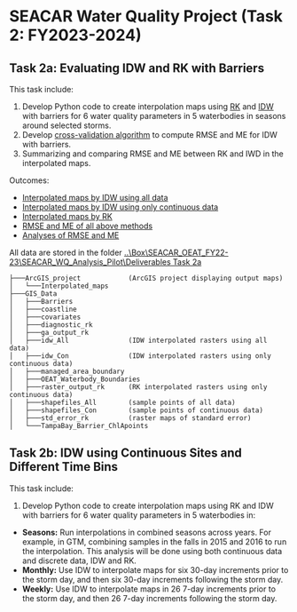# SEACAR Water Quality Project (Task 2: FY2023-2024)

## Task 2a: Evaluating IDW and RK with Barriers

This task include:
1.	Develop Python code to create interpolation maps using [RK](https://github.com/qiang-yi/SEACAR_WQ_Task2/blob/master/RK.ipynb) and [IDW](https://github.com/qiang-yi/SEACAR_WQ_Task2/blob/master/RK.ipynb) with barriers for 6 water quality parameters in 5 waterbodies in seasons around selected storms.
2.	Develop [cross-validation algorithm](https://github.com/qiang-yi/SEACAR_WQ_Task2/blob/master/IDW_Analysis.ipynb) to compute RMSE and ME for IDW with barriers.
4.	Summarizing and comparing RMSE and ME between RK and IWD in the interpolated maps.

Outcomes:
-	[Interpolated maps by IDW using all data](https://usf.box.com/s/arxm9dm0d7mibw3vsiyob9bxvet35ght)
-	[Interpolated maps by IDW using only continuous data](https://usf.box.com/s/o0neeftt00h4q2nxud552aglnektcnyc)
- [Interpolated maps by RK](https://usf.box.com/s/sk00lz3gdu9qx0hqqhofdd8eb1ap4xdf)
- [RMSE and ME of all above methods](https://usf.box.com/s/gzgmbuqr3yj5fse8qsla4ik3kg2ekjd0)
- [Analyses of RMSE and ME](https://github.com/qiang-yi/SEACAR_WQ_Task2/blob/master//RK_IDW_comparison.ipynb)

All data are stored in the folder [..\Box\SEACAR_OEAT_FY22-23\SEACAR_WQ_Analysis_Pilot\Deliverables Task 2a](https://usf.box.com/s/1n84o7e05dfbooaskjw38iw6r1b4oknv)
```
├───ArcGIS_project            (ArcGIS project displaying output maps)
│   └───Interpolated_maps
├───GIS_Data
│   ├───Barriers
│   ├───coastline
│   ├───covariates
│   ├───diagnostic_rk
│   ├───ga_output_rk
│   ├───idw_All               (IDW interpolated rasters using all data)
│   ├───idw_Con               (IDW interpolated rasters using only continuous data)
│   ├───managed_area_boundary
│   ├───OEAT_Waterbody_Boundaries
│   ├───raster_output_rk      (RK interpolated rasters using only continuous data)
│   ├───shapefiles_All        (sample points of all data)
│   ├───shapefiles_Con        (sample points of continuous data)
│   ├───std_error_rk          (raster maps of standard error)
│   └───TampaBay_Barrier_ChlApoints
```

## Task 2b: IDW using Continuous Sites and Different Time Bins

This task include:
1.	Develop Python code to create interpolation maps using RK and IDW with barriers for 6 water quality parameters in 5 waterbodies in:
  - **Seasons:** Run interpolations in combined seasons across years. For example, in GTM, combining samples in the falls in 2015 and 2016 to run the interpolation. This analysis will be done using both continuous data and discrete data, IDW and RK.
  - **Monthly:** Use IDW to interpolate maps for six 30-day increments prior to the storm day, and then six 30-day increments following the storm day.
  - **Weekly:** Use IDW to interpolate maps in 26 7-day increments prior to the storm day, and then 26 7-day increments following the storm day.
